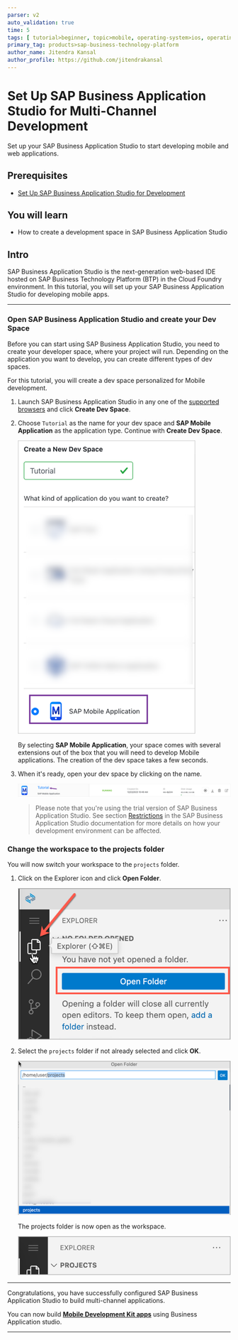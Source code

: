 ```yaml
---
parser: v2
auto_validation: true
time: 5
tags: [ tutorial>beginner, topic>mobile, operating-system>ios, operating-system>android, products>sap-business-technology-platform, products>sap-btp--cloud-foundry-environment, products>sap-mobile-cards, products>sap-mobile-services, products>sap-business-application-studio, products>mobile-development-kit-client ]
primary_tag: products>sap-business-technology-platform
author_name: Jitendra Kansal
author_profile: https://github.com/jitendrakansal
---
```


# Set Up SAP Business Application Studio for Multi-Channel Development
<!-- description --> Set up your SAP Business Application Studio to start developing mobile and web applications.

## Prerequisites
 - [Set Up SAP Business Application Studio for Development](appstudio-onboarding)

## You will learn
  - How to create a development space in SAP Business Application Studio

## Intro
SAP Business Application Studio is the next-generation web-based IDE hosted on SAP Business Technology Platform (BTP) in the Cloud Foundry environment. In this tutorial, you will set up your SAP Business Application Studio for developing mobile apps.

---

### Open SAP Business Application Studio and create your Dev Space

Before you can start using SAP Business Application Studio, you need to create your developer space, where your project will run. Depending on the application you want to develop, you can create different types of dev spaces.

For this tutorial, you will create a dev space personalized for Mobile development.

1. Launch SAP Business Application Studio in any one of the [supported browsers](https://help.sap.com/docs/SAP%20Business%20Application%20Studio/9d1db9835307451daa8c930fbd9ab264/8f46c6e6f86641cc900871c903761fd4.html#availability) and click **Create Dev Space**.

2. Choose `Tutorial` as the name for your dev space and **SAP Mobile Application** as the application type. Continue with **Create Dev Space**.

    ![BAS New Space](img-1.1.png)

    By selecting **SAP Mobile Application**, your space comes with several extensions out of the box that you will need to develop Mobile applications. The creation of the dev space takes a few seconds.

3. When it's ready, open your dev space by clicking on the name.

    ![BAS Enter Space](img-1.2.png)

    >Please note that you're using the trial version of SAP Business Application Studio. See section [Restrictions](https://help.sap.com/products/SAP%20Business%20Application%20Studio/9d1db9835307451daa8c930fbd9ab264/a45742a719704bdea179b4c4f9afa07f.html) in the SAP Business Application Studio documentation for more details on how your development environment can be affected.


  ### Change the workspace to the projects folder

  You will now switch your workspace to the `projects` folder.

1. Click on the Explorer icon and click  **Open Folder**.

    ![BAS New Space](img-2.1.png)
    
2. Select the `projects` folder if not already selected and click **OK**.

    ![BAS New Space](img-2.2.png)

   The projects folder is now open as the workspace.

   ![BAS New Space](img-2.3.png)

---

Congratulations, you have successfully configured SAP Business Application Studio to build multi-channel applications.

You can now build [**Mobile Development Kit apps**](mission.mobile-dev-kit-get-started) using Business Application studio.

---
